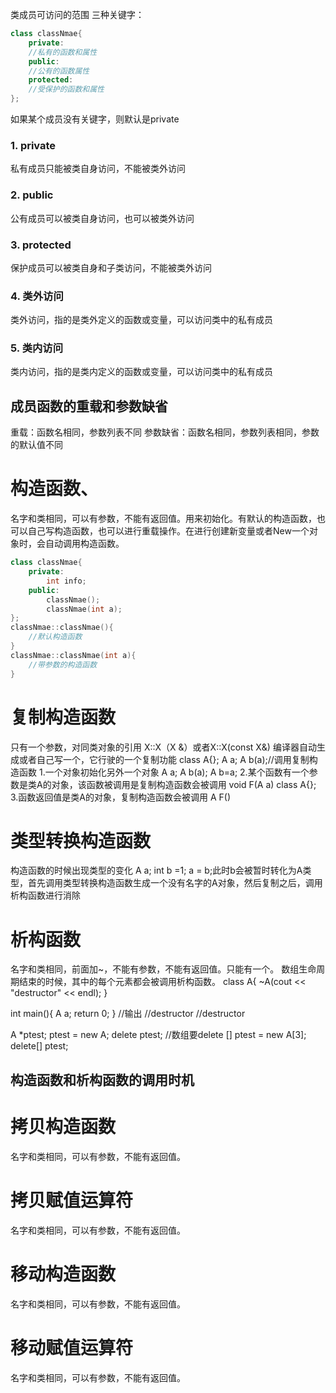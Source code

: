 类成员可访问的范围
三种关键字：
```cpp
class classNmae{
    private:
    //私有的函数和属性
    public:
    //公有的函数属性
    protected:
    //受保护的函数和属性
};
```
如果某个成员没有关键字，则默认是private

### 1. private
私有成员只能被类自身访问，不能被类外访问

### 2. public
公有成员可以被类自身访问，也可以被类外访问

### 3. protected
保护成员可以被类自身和子类访问，不能被类外访问

### 4. 类外访问
类外访问，指的是类外定义的函数或变量，可以访问类中的私有成员

### 5. 类内访问
类内访问，指的是类内定义的函数或变量，可以访问类中的私有成员

## 成员函数的重载和参数缺省
重载：函数名相同，参数列表不同
参数缺省：函数名相同，参数列表相同，参数的默认值不同

# 构造函数、
名字和类相同，可以有参数，不能有返回值。用来初始化。有默认的构造函数，也可以自己写构造函数，也可以进行重载操作。在进行创建新变量或者New一个对象时，会自动调用构造函数。
```cpp
class classNmae{
    private:
        int info;
    public:
        classNmae();
        classNmae(int a);
};
classNmae::classNmae(){
    //默认构造函数
}
classNmae::classNmae(int a){
    //带参数的构造函数
}
```

# 复制构造函数
只有一个参数，对同类对象的引用
X::X（X &）或者X::X(const X&)
编译器自动生成或者自己写一个，它行驶的一个复制功能
class A{};
A a;
A b(a);//调用复制构造函数
1.一个对象初始化另外一个对象
A a;
A b(a);
A b=a;
2.某个函数有一个参数是类A的对象，该函数被调用是复制构造函数会被调用
void F(A a)
class A{};
3.函数返回值是类A的对象，复制构造函数会被调用
A F()

# 类型转换构造函数
构造函数的时候出现类型的变化
A a;
int b =1;
a = b;此时b会被暂时转化为A类型，首先调用类型转换构造函数生成一个没有名字的A对象，然后复制之后，调用析构函数进行消除


# 析构函数
名字和类相同，前面加~，不能有参数，不能有返回值。只能有一个。
数组生命周期结束的时候，其中的每个元素都会被调用析构函数。
class A{
    ~A(cout << "destructor" << endl);
}

int main(){
    A a;
    return 0;
}
//输出
//destructor
//destructor

A *ptest;
ptest = new A;
delete ptest;
//数组要delete []
ptest = new A[3];
delete[] ptest;


## 构造函数和析构函数的调用时机

# 拷贝构造函数
名字和类相同，可以有参数，不能有返回值。

# 拷贝赋值运算符
名字和类相同，可以有参数，不能有返回值。

# 移动构造函数
名字和类相同，可以有参数，不能有返回值。

# 移动赋值运算符
名字和类相同，可以有参数，不能有返回值。

